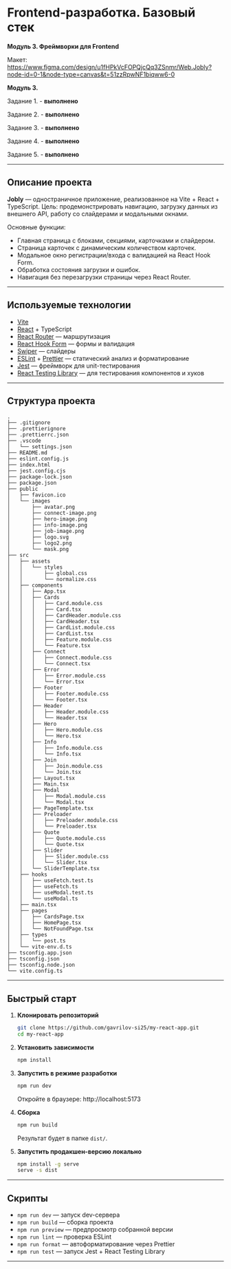 # Frontend-разработка. Базовый стек

**Модуль 3. Фреймворки для Frontend**

Макет:  
https://www.figma.com/design/u1fHPkVcFOPQjcQq3ZSnmr/Web.Jobly?node-id=0-1&node-type=canvas&t=51zzRpwNF1biqww6-0

**Модуль 3.**

Задание 1. - **выполнено**

Задание 2. - **выполнено**

Задание 3. - **выполнено**

Задание 4. - **выполнено**

Задание 5. - **выполнено**

---

## Описание проекта

**Jobly** — одностраничное приложение, реализованное на Vite + React + TypeScript.
Цель: продемонстрировать навигацию, загрузку данных из внешнего API, работу со слайдерами и модальными окнами.

Основные функции:
- Главная страница с блоками, секциями, карточками и слайдером.
- Страница карточек с динамическим количеством карточек.
- Модальное окно регистрации/входа с валидацией на React Hook Form.
- Обработка состояния загрузки и ошибок.
- Навигация без перезагрузки страницы через React Router.

---

## Используемые технологии

- [Vite](https://vitejs.dev/)
- [React](https://reactjs.org/) + TypeScript
- [React Router](https://reactrouter.com/) — маршрутизация
- [React Hook Form](https://react-hook-form.com/) — формы и валидация
- [Swiper](https://swiperjs.com/) — слайдеры
- [ESLint](https://eslint.org/) + [Prettier](https://prettier.io/) — статический анализ и форматирование
- [Jest](https://jestjs.io/) — фреймворк для unit-тестирования
- [React Testing Library](https://testing-library.com/docs/react-testing-library/intro) — для тестирования компонентов и хуков

---

## Структура проекта

```
.
├── .gitignore
├── .prettierignore
├── .prettierrc.json
├── .vscode
│   └── settings.json
├── README.md
├── eslint.config.js
├── index.html
├── jest.config.cjs
├── package-lock.json
├── package.json
├── public
│   ├── favicon.ico
│   └── images
│       ├── avatar.png
│       ├── connect-image.png
│       ├── hero-image.png
│       ├── info-image.png
│       ├── job-image.png
│       ├── logo.svg
│       ├── logo2.png
│       └── mask.png
├── src
│   ├── assets
│   │   └── styles
│   │       ├── global.css
│   │       └── normalize.css
│   ├── components
│   │   ├── App.tsx
│   │   ├── Cards
│   │   │   ├── Card.module.css
│   │   │   ├── Card.tsx
│   │   │   ├── CardHeader.module.css
│   │   │   ├── CardHeader.tsx
│   │   │   ├── CardList.module.css
│   │   │   ├── CardList.tsx
│   │   │   ├── Feature.module.css
│   │   │   └── Feature.tsx
│   │   ├── Connect
│   │   │   ├── Connect.module.css
│   │   │   └── Connect.tsx
│   │   ├── Error
│   │   │   ├── Error.module.css
│   │   │   └── Error.tsx
│   │   ├── Footer
│   │   │   ├── Footer.module.css
│   │   │   └── Footer.tsx
│   │   ├── Header
│   │   │   ├── Header.module.css
│   │   │   └── Header.tsx
│   │   ├── Hero
│   │   │   ├── Hero.module.css
│   │   │   └── Hero.tsx
│   │   ├── Info
│   │   │   ├── Info.module.css
│   │   │   └── Info.tsx
│   │   ├── Join
│   │   │   ├── Join.module.css
│   │   │   └── Join.tsx
│   │   ├── Layout.tsx
│   │   ├── Main.tsx
│   │   ├── Modal
│   │   │   ├── Modal.module.css
│   │   │   └── Modal.tsx
│   │   ├── PageTemplate.tsx
│   │   ├── Preloader
│   │   │   ├── Preloader.module.css
│   │   │   └── Preloader.tsx
│   │   ├── Quote
│   │   │   ├── Quote.module.css
│   │   │   └── Quote.tsx
│   │   ├── Slider
│   │   │   ├── Slider.module.css
│   │   │   └── Slider.tsx
│   │   └── SliderTemplate.tsx
│   ├── hooks
│   │   ├── useFetch.test.ts
│   │   ├── useFetch.ts
│   │   ├── useModal.test.ts
│   │   └── useModal.ts
│   ├── main.tsx
│   ├── pages
│   │   ├── CardsPage.tsx
│   │   ├── HomePage.tsx
│   │   └── NotFoundPage.tsx
│   ├── types
│   │   └── post.ts
│   └── vite-env.d.ts
├── tsconfig.app.json
├── tsconfig.json
├── tsconfig.node.json
└── vite.config.ts

```

---

## Быстрый старт

1. **Клонировать репозиторий**
   ```bash
   git clone https://github.com/gavrilov-si25/my-react-app.git
   cd my-react-app
   ```

2. **Установить зависимости**
   ```bash
   npm install
   ```

3. **Запустить в режиме разработки**
   ```bash
   npm run dev
   ```
   Откройте в браузере: http://localhost:5173

4. **Сборка**
   ```bash
   npm run build
   ```
   Результат будет в папке `dist/`.

5. **Запустить продакшен-версию локально**
   ```bash
   npm install -g serve
   serve -s dist
   ```

---

## Скрипты

- `npm run dev` — запуск dev-сервера
- `npm run build` — сборка проекта
- `npm run preview` — предпросмотр собранной версии
- `npm run lint` — проверка ESLint
- `npm run format` — автоформатирование через Prettier
- `npm run test` — запуск Jest + React Testing Library

---
